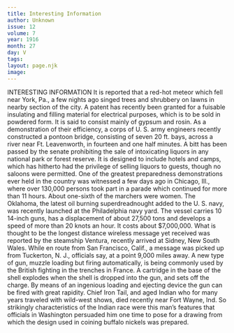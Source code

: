 ```yaml
---
title: Interesting Information
author: Unknown
issue: 12
volume: 7
year: 1916
month: 27
day: V
tags:
layout: page.njk
image:
---
```

INTERESTING INFORMATION      It is reported that a red-hot meteor which fell near York, Pa., a few nights ago singed trees and shrubbery on lawns in nearby section of the city.       A patent has recently been granted for a fuisable insulating and filling material for electrical purposes, which is to be sold in powdered form. It is said to consist mainly of gypsum and rosin.      As a demonstration of their efficiency, a corps of U. S. army engineers recently constructed a pontoon bridge, consisting of seven 20 ft. bays, across a river near Ft. Leavenworth, in fourteen and one half minutes.      A bitt has been passed by the senate prohibiting the sale of intoxicating liquors in any national park or forest reserve. It is designed to include hotels and camps, which has hitherto had the privilege of selling liquors to guests, though no saloons were permitted.         One of the greatest preparedness demonstrations ever held in the country was witnessed a few days ago in Chicago, Ill., where over 130,000 persons took part in a parade which continued for more than 11 hours. About one-sixth of the marchers were women.      The Oklahoma, the latest oil burning superdreadnought added to the U. S. navy, was recently launched at the Philadelphia navy yard. The vessel carries 10 14-inch guns, has a displacement of about 27,500 tons and develops a speed of more than 20 knots an hour. It costs about $7,000,000.      What is thought to be the longest distance wireless message yet received was reported by the steamship Ventura, recently arrived at Sidney, New South Wales. While en route from San Francisco, Calif., a message was picked up from Tuckerton, N. J., officials say, at a point 9,000 miles away.       A new type of gun, muzzle loading but firing automatically, is being commonly used by the British fighting in the trenches in France. A cartridge in the base of the shell explodes when the shell is dropped into the gun, and sets off the charge. By means of an ingenious loading and ejecting device the gun can be fired with great rapidity.       Chief Iron Tail, and aged Indian who for many years traveled with wild-west shows, died recently near Fort Wayne, Ind. So strikingly characteristics of the Indian race were this man’s features that officials in Washington persuaded him one time to pose for a drawing from which the design used in coining buffalo nickels was prepared. 




